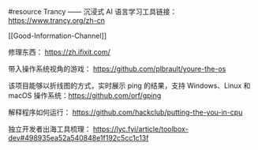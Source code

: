 #resource 
Trancy —— 沉浸式 AI 语言学习工具链接：https://www.trancy.org/zh-cn 

[[Good-Information-Channel]]

修理东西： https://zh.ifixit.com/

带入操作系统视角的游戏：
https://github.com/plbrault/youre-the-os

该项目能够以折线图的方式，实时展示 ping 的结果，支持 Windows、Linux 和 macOS 操作系统：https://github.com/orf/gping

解释程序如何运行：
https://github.com/hackclub/putting-the-you-in-cpu


独立开发者出海工具梳理： https://lyc.fyi/article/toolbox-dev#498935ea52a540848e1f192c5cc1c13f